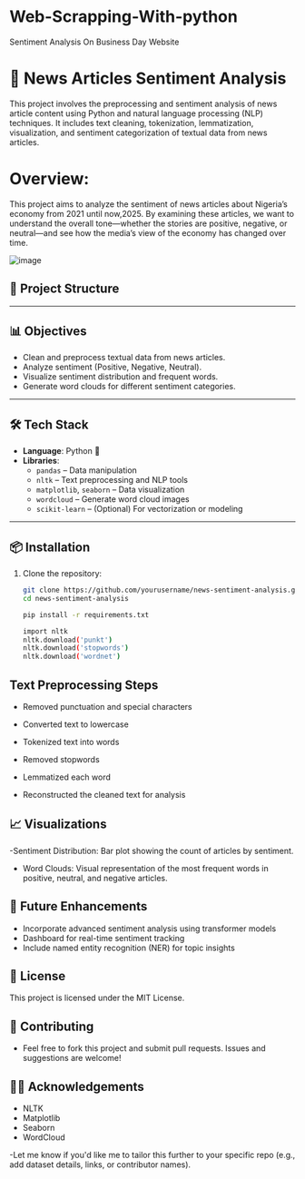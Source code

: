 # Web-Scrapping-With-python
Sentiment Analysis On Business Day Website


# 📰 News Articles Sentiment Analysis

This project involves the preprocessing and sentiment analysis of news article content using Python and natural language processing (NLP) techniques. It includes text cleaning, tokenization, lemmatization, visualization, and sentiment categorization of textual data from news articles.

# Overview:
This project aims to analyze the sentiment of news articles about Nigeria’s economy from 2021 until now,2025. By examining these articles, we want to understand the overall tone—whether the stories are positive, negative, or neutral—and see how the media’s view of the economy has changed over time.

![image](https://github.com/user-attachments/assets/be22c1d9-d8de-4a4d-97ad-e7b9855dd85d)


## 📁 Project Structure


---

## 📊 Objectives

- Clean and preprocess textual data from news articles.
- Analyze sentiment (Positive, Negative, Neutral).
- Visualize sentiment distribution and frequent words.
- Generate word clouds for different sentiment categories.

---

## 🛠️ Tech Stack

- **Language**: Python 🐍
- **Libraries**:
  - `pandas` – Data manipulation
  - `nltk` – Text preprocessing and NLP tools
  - `matplotlib`, `seaborn` – Data visualization
  - `wordcloud` – Generate word cloud images
  - `scikit-learn` – (Optional) For vectorization or modeling

---

## 📦 Installation

1. Clone the repository:
   ```bash
   git clone https://github.com/yourusername/news-sentiment-analysis.git
   cd news-sentiment-analysis

   pip install -r requirements.txt

   import nltk
   nltk.download('punkt')
   nltk.download('stopwords')
   nltk.download('wordnet')


## Text Preprocessing Steps
- Removed punctuation and special characters

- Converted text to lowercase

- Tokenized text into words

- Removed stopwords

- Lemmatized each word

- Reconstructed the cleaned text for analysis

## 📈 Visualizations
-Sentiment Distribution: Bar plot showing the count of articles by sentiment.

- Word Clouds: Visual representation of the most frequent words in positive, neutral, and negative articles.


## 📌 Future Enhancements
- Incorporate advanced sentiment analysis using transformer models
- Dashboard for real-time sentiment tracking
- Include named entity recognition (NER) for topic insights

## 📄 License
This project is licensed under the MIT License.

## 🤝 Contributing
- Feel free to fork this project and submit pull requests. Issues and suggestions are welcome!

## 🙋‍♂️ Acknowledgements
- NLTK
- Matplotlib
- Seaborn
- WordCloud



-Let me know if you'd like me to tailor this further to your specific repo (e.g., add dataset details, links, or contributor names).
